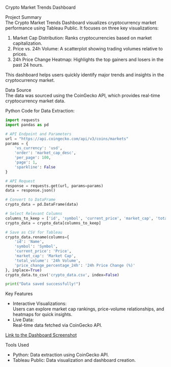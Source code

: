 Crypto Market Trends Dashboard

Project Summary  
The Crypto Market Trends Dashboard visualizes cryptocurrency market performance using Tableau Public. It focuses on three key visualizations:
1. Market Cap Distribution: Ranks cryptocurrencies based on market capitalization.
2. Price vs. 24h Volume: A scatterplot showing trading volumes relative to prices.
3. 24h Price Change Heatmap: Highlights the top gainers and losers in the past 24 hours.

This dashboard helps users quickly identify major trends and insights in the cryptocurrency market.

 Data Source  
The data was sourced using the CoinGecko API, which provides real-time cryptocurrency market data.

Python Code for Data Extraction:
```python
import requests
import pandas as pd

# API Endpoint and Parameters
url = "https://api.coingecko.com/api/v3/coins/markets"
params = {
    'vs_currency': 'usd',
    'order': 'market_cap_desc',
    'per_page': 100,
    'page': 1,
    'sparkline': False
}

# API Request
response = requests.get(url, params=params)
data = response.json()

# Convert to DataFrame
crypto_data = pd.DataFrame(data)

# Select Relevant Columns
columns_to_keep = ['id', 'symbol', 'current_price', 'market_cap', 'total_volume', 'price_change_percentage_24h']
crypto_data = crypto_data[columns_to_keep]

# Save as CSV for Tableau
crypto_data.rename(columns={
    'id': 'Name',
    'symbol': 'Symbol',
    'current_price': 'Price',
    'market_cap': 'Market Cap',
    'total_volume': '24h Volume',
    'price_change_percentage_24h': '24h Price Change (%)'
}, inplace=True)
crypto_data.to_csv('crypto_data.csv', index=False)

print("Data saved successfully!")
```

 Key Features  
- Interactive Visualizations:  
   Users can explore market cap rankings, price-volume relationships, and heatmaps for quick insights.  
- Live Data:  
   Real-time data fetched via CoinGecko API.  

[Link to the Dashboard Screenshot](/images/dashboard_screenshot.png)

 Tools Used  
- Python: Data extraction using CoinGecko API.  
- Tableau Public: Data visualization and dashboard creation.

